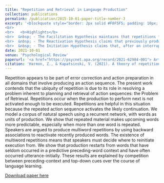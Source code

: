 ```yaml
---
title: "Repetition and Retrieval in Langauge Production"
collection: publications
permalink: /publication/2015-10-01-paper-title-number-3
excerpt: '<blockquote style="border: 2px solid #F8F5F5; padding: 10px; background-color: #F8F5F5;"> Repetitions are ubiquitous in all domains that involve producing an action sequence, and occur when the upcoming plan is not activated enough to be executed. Repetitions are helpful in this situation because the repeated action sequence activates the likely continuation. In this work, we propose a theory of repetition and retreival in the form of three hypotheses: The faciliation hypothesis, the reactivation hypothesis, and the initiation hypothesis. 
<br>
<br>   <b>Highlights</b>
<br>  &nbsp; - The Facilitation Hypothesis maintains that repetitions facilitate accessing the upcoming item. 
<br>  &nbsp; - The Reactivation Hypothesis claims that previously produced words must be reactivated to be re-produced, and that this reactivation process uses the words that follow as cues. 
<br>  &nbsp; - The Initiation Hypothesis claims that, after an interruption, speech is restarted from words that have occurred relatively unexpectedly in the speaker’s prior experi- ence. The Initiation Hypothesis attributes this effect to Cue Competition between preceding context and top-down cues: initiation from words that tend to occur in predictive preceding-word contexts is relatively unlikely because such words have a weaker association with top-down cues.</blockquote>'
date: 2021-10-01
venue: 'Psychological Review'
paperurl: '<a href="https://psycnet.apa.org/record/2021-62984-001"> Article </a>'
citation: 'Harmon, Z., & Kapatsinski, V. (2021). A theory of repetition and retrieval in language production. <i>Psychological Review</i>, 128(6), 1112–1144.'
---
```


Repetition appears to be part of error correction and action preparation in all domains that involve producing an action sequence. The present work contends that the ubiquity of repetition is due to its role in resolving a problem inherent to planning and retrieval of action sequences: the Problem of Retrieval. Repetitions occur when the production to perform next is not activated enough to be executed. Repetitions are helpful in this situation because the repeated action sequence activates the likely continuation. We model a corpus of natural speech using a recurrent network, with words as units of production. We show that repeated material makes upcoming words more predictable, especially when more than one word is repeated. Speakers are argued to produce multiword repetitions by using backward associations to reactivate recently produced words. The existence of multiword repetitions means that speakers must decide where to reinitiate execution from. We show that production restarts from words that have seldom occurred in a predictive preceding-word context and have often occurred utterance-initially. These results are explained by competition between preceding-context and top-down cues over the course of language learning.

[Download paper here](https://psycnet.apa.org/record/2021-62984-001)
